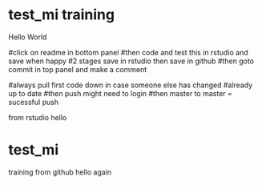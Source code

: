 
# test_mi training
Hello World

#click on readme in bottom panel
#then code and test this in rstudio and save when happy 
#2 stages save in rstudio then save in github
#then goto commit in top panel and make a comment

#always pull first code down in case someone else has changed
#already up to date
#then push might need to login
#then master to master = sucessful push

from rstudio hello
# test_mi
training
from github
hello again

